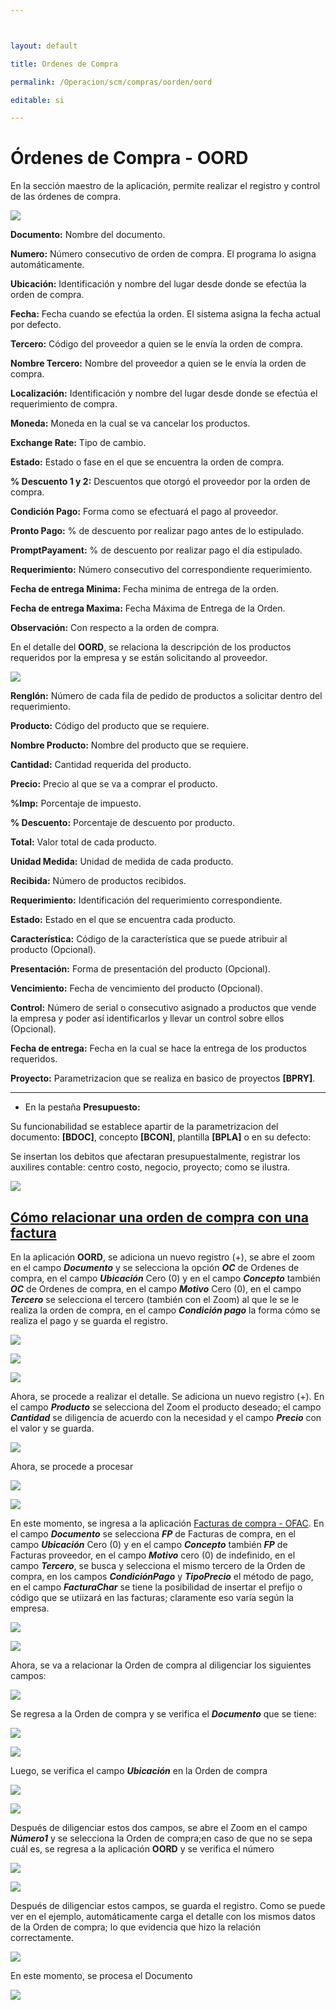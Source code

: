 ```yaml
---



layout: default

title: Ordenes de Compra

permalink: /Operacion/scm/compras/oorden/oord

editable: si

---
```




# Órdenes de Compra - OORD



En la sección maestro de la aplicación, permite realizar el registro y control de las órdenes de compra.  



![](oord1.png)



**Documento:** Nombre del documento.  

**Numero:** Número consecutivo de orden de compra. El programa lo asigna automáticamente.  

**Ubicación:** Identificación y nombre del lugar desde donde se efectúa la orden de compra.  

**Fecha:** Fecha cuando se efectúa la orden. El sistema asigna la fecha actual por defecto.  

**Tercero:** Código del proveedor a quien se le envía la orden de compra.  

**Nombre Tercero:** Nombre del proveedor a quien se le envía la orden de compra.  

**Localización:** Identificación y nombre del lugar desde donde se efectúa el requerimiento de compra.  

**Moneda:** Moneda en la cual se va cancelar los productos.  

**Exchange Rate:** Tipo de cambio.  

**Estado:** Estado o fase en el que se encuentra la orden de compra.  

**% Descuento 1 y 2:** Descuentos que otorgó el proveedor por la orden de compra.  

**Condición Pago:** Forma como se efectuará el pago al proveedor.  

**Pronto Pago:** % de descuento por realizar pago antes de lo estipulado.  

**PromptPayament:** % de descuento por realizar pago el día estipulado.  

**Requerimiento:** Número consecutivo del correspondiente requerimiento.  

**Fecha de entrega Minima:** Fecha minima de entrega de la orden.  

**Fecha de entrega Maxima:** Fecha Máxima de Entrega de la Orden.  

**Observación:** Con respecto a la orden de compra.  



En el detalle del **OORD**, se relaciona la descripción de los productos requeridos por la empresa y se están solicitando al proveedor.  



![](oord2.png)



**Renglón:** Número de cada fila de pedido de productos a solicitar dentro del requerimiento.  

**Producto:** Código del producto que se requiere.  

**Nombre Producto:** Nombre del producto que se requiere.  

**Cantidad:** Cantidad requerida del producto.  

**Precio:** Precio al que se va a comprar el producto.  

**%Imp:** Porcentaje de impuesto.  

**% Descuento:** Porcentaje de descuento por producto.  

**Total:** Valor total de cada producto.  

**Unidad Medida:** Unidad de medida de cada producto.  

**Recibida:** Número de productos recibidos.  

**Requerimiento:** Identificación del requerimiento correspondiente.  

**Estado:**	Estado en el que se encuentra cada producto.  

**Característica:** Código de la característica que se puede atribuir al producto (Opcional).  

**Presentación:** Forma de presentación del producto (Opcional).  

**Vencimiento:** Fecha de vencimiento del producto (Opcional).  

**Control:**	Número de serial o consecutivo asignado a productos que vende la empresa y poder así identificarlos y llevar un control sobre ellos (Opcional).  

**Fecha de entrega:** Fecha en la cual se hace la entrega de los productos requeridos.  

**Proyecto:** Parametrizacion que se realiza en basico de proyectos **[BPRY]**.  


******
* En la pestaña **Presupuesto:**  

 Su funcionabilidad se establece apartir de la parametrizacion del documento: **[BDOC]**, concepto **[BCON]**, plantilla **[BPLA]** o en su defecto: 

 Se insertan los debitos que afectaran presupuestalmente, registrar los auxilires contable: centro costo, negocio, proyecto; como se ilustra.  

 

 ![](oord3.png)  
 
 
## [**Cómo relacionar una orden de compra con una factura**](http://docs.oasiscom.com/Operacion/scm/compras/oorden/oord#cómo-relacionar-una-orden-de-compra-con-una-factura)  
 
 En la aplicación **OORD**, se adiciona un nuevo registro (+), se abre el zoom en el campo **_Documento_** y se selecciona la opción **_OC_** de Ordenes de compra, en el campo **_Ubicación_** Cero (0) y en el campo **_Concepto_** también **_OC_** de Ordenes de compra, en el campo **_Motivo_** Cero (0), en el campo **_Tercero_** se selecciona el tercero (también con el Zoom) al que le se le realiza la orden de compra, en el campo **_Condición pago_** la forma cómo se realiza el pago y se guarda el registro.  
 
 
![](oord4.png)  

![](oord5.png)  

![](oord.png)  


Ahora, se procede a realizar el detalle.  Se adiciona un nuevo registro (+).  En el campo **_Producto_** se selecciona del Zoom el producto deseado; el campo **_Cantidad_** se diligencia de acuerdo con la necesidad y el campo **_Precio_** con el valor y se guarda.  


![](oord6.png)  

Ahora, se procede a procesar  

![](oord7.png)  

![](oord8.png)  

En este momento, se ingresa a la aplicación [Facturas de compra - OFAC](http://docs.oasiscom.com/Operacion/scm/compras/ofactura/ofac).  En el campo **_Documento_** se selecciona **_FP_** de Facturas de compra, en el campo **_Ubicación_** Cero (0) y en el campo **_Concepto_** también **_FP_** de Facturas proveedor, en el campo **_Motivo_** cero (0) de indefinido, en el campo **_Tercero_**, se busca y selecciona el mismo tercero de la Orden de compra, en los campos **_CondiciónPago_** y **_TipoPrecio_** el método de pago, en el campo **_FacturaChar_** se tiene la posibilidad de insertar el prefijo o código que se utiizará en las facturas; claramente eso varía según la empresa.  

![](oord9.png)  

![](oord10.png)

Ahora, se va a relacionar la Orden de compra al diligenciar los siguientes campos:  

![](oord11.png)  

Se regresa a la Orden de compra y se verifica el **_Documento_** que se tiene:  

![](oord12.png)  

![](oord13.png)

Luego, se verifica el campo **_Ubicación_** en la Orden de compra  

![](oord14.png)  

![](oord15.png)

Después de diligenciar estos dos campos, se abre el Zoom en el campo **_Número1_** y se selecciona la Orden de compra;en caso de que no se sepa cuál es, se regresa a la aplicación **OORD** y se verifica el número  

![](oord16.png)  

![](oord17.png)

Después de diligenciar estos campos, se guarda el registro.  Como se puede ver en el ejemplo, automáticamente carga el detalle con los mismos datos de la Orden de compra; lo que evidencia que hizo la relación correctamente.  

![](oord18.png)  

En este momento, se procesa el Documento


![](oord19.png)






















